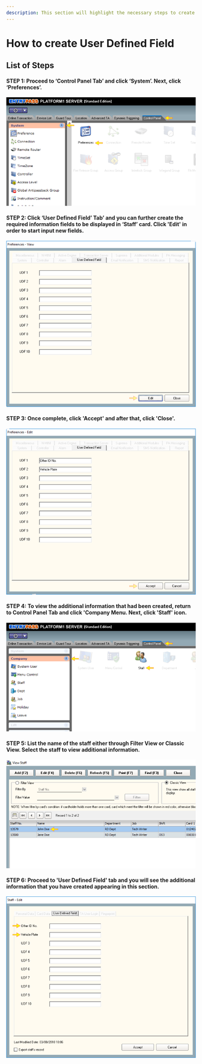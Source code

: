 ```yaml
---
description: This section will highlight the necessary steps to create User Defined Field
---
```


# How to create User Defined Field

## List of Steps

#### STEP 1: Proceed to ‘Control Panel Tab’ and click ‘System’. Next, click ‘Preferences’.

![](../.gitbook/assets/untitled1%20%288%29.png)



#### STEP 2: Click ‘User Defined Field’ Tab’ and you can further create the required information fields to be displayed in ‘Staff’ card. Click 'Edit' in order to start input new fields.

![](../.gitbook/assets/untitled2%20%2810%29.png)



#### STEP 3: Once complete, click 'Accept' and after that, click 'Close'. 

![](../.gitbook/assets/untitled3%20%2819%29.png)



#### STEP 4: To view the additional information that had been created, return to Control Panel Tab and click 'Company Menu. Next, click 'Staff' icon. 

![](../.gitbook/assets/untitled4%20%2812%29.png)



#### STEP 5: List the name of the staff either through Filter View or Classic View. Select the staff to view additional information.

![](../.gitbook/assets/untitled5%20%281%29.png)



#### STEP 6: Proceed to 'User Defined Field' tab and you will see the additional information that you have created appearing in this section.

![](../.gitbook/assets/untitled6%20%2811%29.png)



